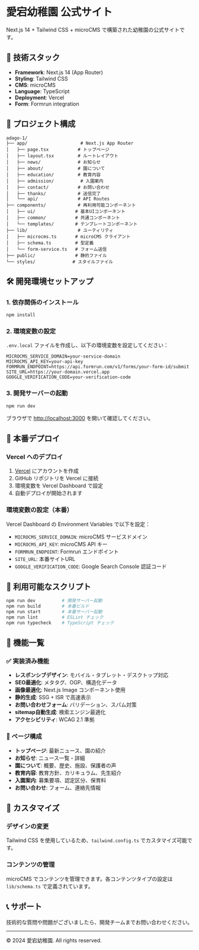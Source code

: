 # 愛宕幼稚園 公式サイト

Next.js 14 + Tailwind CSS + microCMS で構築された幼稚園の公式サイトです。

## 🚀 技術スタック

- **Framework**: Next.js 14 (App Router)
- **Styling**: Tailwind CSS
- **CMS**: microCMS
- **Language**: TypeScript
- **Deployment**: Vercel
- **Form**: Formrun integration

## 📁 プロジェクト構成

```
adago-1/
├── app/                    # Next.js App Router
│   ├── page.tsx           # トップページ
│   ├── layout.tsx         # ルートレイアウト
│   ├── news/              # お知らせ
│   ├── about/             # 園について
│   ├── education/         # 教育内容
│   ├── admission/          # 入園案内
│   ├── contact/           # お問い合わせ
│   ├── thanks/            # 送信完了
│   └── api/               # API Routes
├── components/            # 再利用可能コンポーネント
│   ├── ui/               # 基本UIコンポーネント
│   ├── common/           # 共通コンポーネント
│   └── templates/        # テンプレートコンポーネント
├── lib/                   # ユーティリティ
│   ├── microcms.ts       # microCMS クライアント
│   ├── schema.ts         # 型定義
│   └── form-service.ts   # フォーム送信
├── public/               # 静的ファイル
└── styles/              # スタイルファイル
```

## 🛠️ 開発環境セットアップ

### 1. 依存関係のインストール

```bash
npm install
```

### 2. 環境変数の設定

`.env.local` ファイルを作成し、以下の環境変数を設定してください：

```env
MICROCMS_SERVICE_DOMAIN=your-service-domain
MICROCMS_API_KEY=your-api-key
FORMRUN_ENDPOINT=https://api.formrun.com/v1/forms/your-form-id/submit
SITE_URL=https://your-domain.vercel.app
GOOGLE_VERIFICATION_CODE=your-verification-code
```

### 3. 開発サーバーの起動

```bash
npm run dev
```

ブラウザで [http://localhost:3000](http://localhost:3000) を開いて確認してください。

## 🚀 本番デプロイ

### Vercel へのデプロイ

1. [Vercel](https://vercel.com) にアカウントを作成
2. GitHub リポジトリを Vercel に接続
3. 環境変数を Vercel Dashboard で設定
4. 自動デプロイが開始されます

### 環境変数の設定（本番）

Vercel Dashboard の Environment Variables で以下を設定：

- `MICROCMS_SERVICE_DOMAIN`: microCMS サービスドメイン
- `MICROCMS_API_KEY`: microCMS API キー
- `FORMRUN_ENDPOINT`: Formrun エンドポイント
- `SITE_URL`: 本番サイトURL
- `GOOGLE_VERIFICATION_CODE`: Google Search Console 認証コード

## 📝 利用可能なスクリプト

```bash
npm run dev          # 開発サーバー起動
npm run build        # 本番ビルド
npm run start        # 本番サーバー起動
npm run lint         # ESLint チェック
npm run typecheck    # TypeScript チェック
```

## 🎨 機能一覧

### ✅ 実装済み機能

- **レスポンシブデザイン**: モバイル・タブレット・デスクトップ対応
- **SEO最適化**: メタタグ、OGP、構造化データ
- **画像最適化**: Next.js Image コンポーネント使用
- **静的生成**: SSG + ISR で高速表示
- **お問い合わせフォーム**: バリデーション、スパム対策
- **sitemap自動生成**: 検索エンジン最適化
- **アクセシビリティ**: WCAG 2.1 準拠

### 📄 ページ構成

- **トップページ**: 最新ニュース、園の紹介
- **お知らせ**: ニュース一覧・詳細
- **園について**: 概要、歴史、施設、保護者の声
- **教育内容**: 教育方針、カリキュラム、先生紹介
- **入園案内**: 募集要項、認定区分、保育料
- **お問い合わせ**: フォーム、連絡先情報

## 🔧 カスタマイズ

### デザインの変更

Tailwind CSS を使用しているため、`tailwind.config.ts` でカスタマイズ可能です。

### コンテンツの管理

microCMS でコンテンツを管理できます。各コンテンツタイプの設定は `lib/schema.ts` で定義されています。

## 📞 サポート

技術的な質問や問題がございましたら、開発チームまでお問い合わせください。

---

© 2024 愛宕幼稚園. All rights reserved.